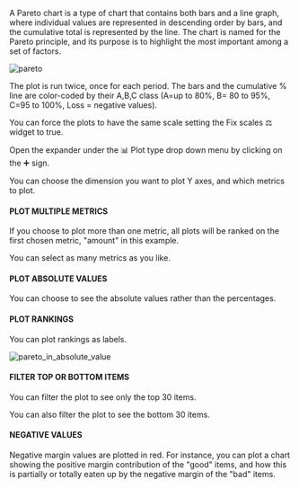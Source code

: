 A Pareto chart is a type of chart that contains both bars and a line graph, where individual values are represented in descending order by bars, and the cumulative total is represented by the line. The chart is named for the Pareto principle, and its purpose is to highlight the most important among a set of factors.

![pareto](assets/images/pareto-16842602306211.png)

The plot is run twice, once for each period. The bars and the cumulative % line are color-coded by their A,B,C class (A=up to 80%, B= 80 to 95%, C=95 to 100%, Loss = negative values).

You can force the plots to have the same scale setting the Fix scales ⚖️ widget to true.

Open the expander under the 📊 Plot type drop down menu by clicking on the ➕ sign.

You can choose the dimension you want to plot Y axes, and which metrics to plot. 

#### PLOT MULTIPLE METRICS

If you choose to plot more than one metric,  all plots will be ranked on the first chosen metric, "amount" in this example.

You can select as many metrics as you like. 

#### PLOT ABSOLUTE VALUES

You can choose to see the absolute values rather than the percentages. 

#### PLOT RANKINGS

You can plot rankings as labels.

![pareto_in_absolute_value](assets/images/pareto_in_absolute_value-16842602868742.png)

#### FILTER TOP OR BOTTOM ITEMS

You can filter the plot to see only the top 30 items. 

You can also filter the plot to see the bottom 30 items.

#### NEGATIVE VALUES

Negative margin values are plotted in red. For instance, you can plot a chart showing the positive margin contribution of the "good" items, and how this is partially or totally eaten up by the negative margin of the "bad" items.



